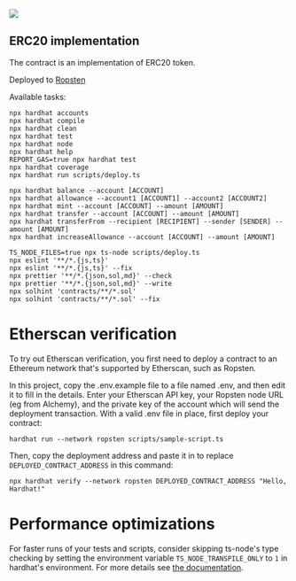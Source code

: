 <img src="https://img.shields.io/badge/Solidity-e6e6e6?style=for-the-badge&logo=solidity&logoColor=black">

## ERC20 implementation

The contract is an implementation of ERC20 token. 

Deployed to [Ropsten](https://ropsten.etherscan.io/tx/0x545b77e941bec4cbe3cbb7a40dc66c578e214d6c1ab244d6b64f437d243f455a)

Available tasks:

```shell
npx hardhat accounts
npx hardhat compile
npx hardhat clean
npx hardhat test
npx hardhat node
npx hardhat help
REPORT_GAS=true npx hardhat test
npx hardhat coverage
npx hardhat run scripts/deploy.ts

npx hardhat balance --account [ACCOUNT]
npx hardhat allowance --account1 [ACCOUNT1] --account2 [ACCOUNT2]
npx hardhat mint --account [ACCOUNT] --amount [AMOUNT]
npx hardhat transfer --account [ACCOUNT] --amount [AMOUNT]
npx hardhat transferFrom --recipient [RECIPIENT] --sender [SENDER] --amount [AMOUNT]
npx hardhat increaseAllowance --account [ACCOUNT] --amount [AMOUNT]

TS_NODE_FILES=true npx ts-node scripts/deploy.ts
npx eslint '**/*.{js,ts}'
npx eslint '**/*.{js,ts}' --fix
npx prettier '**/*.{json,sol,md}' --check
npx prettier '**/*.{json,sol,md}' --write
npx solhint 'contracts/**/*.sol'
npx solhint 'contracts/**/*.sol' --fix
```

# Etherscan verification

To try out Etherscan verification, you first need to deploy a contract to an Ethereum network that's supported by Etherscan, such as Ropsten.

In this project, copy the .env.example file to a file named .env, and then edit it to fill in the details. Enter your Etherscan API key, your Ropsten node URL (eg from Alchemy), and the private key of the account which will send the deployment transaction. With a valid .env file in place, first deploy your contract:

```shell
hardhat run --network ropsten scripts/sample-script.ts
```

Then, copy the deployment address and paste it in to replace `DEPLOYED_CONTRACT_ADDRESS` in this command:

```shell
npx hardhat verify --network ropsten DEPLOYED_CONTRACT_ADDRESS "Hello, Hardhat!"
```

# Performance optimizations

For faster runs of your tests and scripts, consider skipping ts-node's type checking by setting the environment variable `TS_NODE_TRANSPILE_ONLY` to `1` in hardhat's environment. For more details see [the documentation](https://hardhat.org/guides/typescript.html#performance-optimizations).
